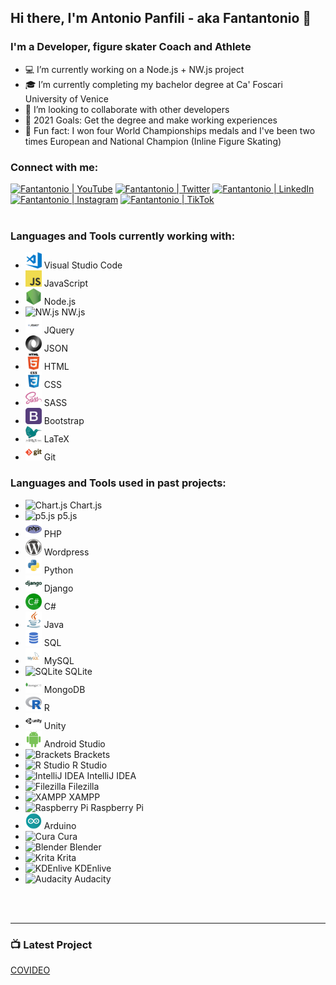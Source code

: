 ## Hi there, I'm Antonio Panfili - aka Fantantonio 👋

### I'm a Developer, figure skater Coach and Athlete

* 💻 I’m currently working on a Node.js + NW.js project
* 🎓 I’m currently completing my bachelor degree at Ca' Foscari University of Venice
* 🤝 I’m looking to collaborate with other developers
* 📆 2021 Goals: Get the degree and make working experiences
* 🏅 Fun fact: I won four World Championships medals and I've been two times European and National Champion (Inline Figure Skating)

### Connect with me:

[<img alt="Fantantonio | YouTube" width="22px" src="https://cdn.jsdelivr.net/npm/simple-icons@v3/icons/youtube.svg">](https://www.youtube.com/channel/UC1nY3r2ua2XbtWBBJk3Ki-w)
[<img alt="Fantantonio | Twitter" width="22px" src="https://cdn.jsdelivr.net/npm/simple-icons@v3/icons/twitter.svg">](https://twitter.com/AntonioPanfili)
[<img alt="Fantantonio | LinkedIn" width="22px" src="https://cdn.jsdelivr.net/npm/simple-icons@v3/icons/linkedin.svg">](https://www.linkedin.com/in/antonio-panfili/)
[<img alt="Fantantonio | Instagram" width="22px" src="https://cdn.jsdelivr.net/npm/simple-icons@v3/icons/instagram.svg">](https://www.instagram.com/antonio_panfili/)
[<img alt="Fantantonio | TikTok" width="22px" src="https://cdn.jsdelivr.net/npm/simple-icons@v3/icons/tiktok.svg">](https://www.tiktok.com/@apfantantonio)
<br>
<br>

### Languages and Tools currently working with:
* <img alt="Visual Studio Code" width="26px" src="https://raw.githubusercontent.com/github/explore/80688e429a7d4ef2fca1e82350fe8e3517d3494d/topics/visual-studio-code/visual-studio-code.png"> Visual Studio Code<br>
* <img alt="JavaScript" width="26px" src="https://raw.githubusercontent.com/github/explore/80688e429a7d4ef2fca1e82350fe8e3517d3494d/topics/javascript/javascript.png"> JavaScript<br>
* <img alt="Node.js" width="26px" src="https://raw.githubusercontent.com/github/explore/80688e429a7d4ef2fca1e82350fe8e3517d3494d/topics/nodejs/nodejs.png"> Node.js<br>
* <img alt="NW.js" width="26px" src="https://avatars2.githubusercontent.com/u/10180421?s=200&v=4"> NW.js<br>
* <img alt="JQuery" width="26px" src="https://raw.githubusercontent.com/github/explore/80688e429a7d4ef2fca1e82350fe8e3517d3494d/topics/jquery/jquery.png"> JQuery<br>
* <img alt="JSON" width="26px" src="https://raw.githubusercontent.com/github/explore/80688e429a7d4ef2fca1e82350fe8e3517d3494d/topics/json/json.png"> JSON<br>
* <img alt="HTML5" width="26px" src="https://raw.githubusercontent.com/github/explore/80688e429a7d4ef2fca1e82350fe8e3517d3494d/topics/html/html.png"> HTML<br>
* <img alt="CSS3" width="26px" src="https://raw.githubusercontent.com/github/explore/80688e429a7d4ef2fca1e82350fe8e3517d3494d/topics/css/css.png"> CSS<br>
* <img alt="Sass" width="26px" src="https://raw.githubusercontent.com/github/explore/80688e429a7d4ef2fca1e82350fe8e3517d3494d/topics/sass/sass.png"> SASS<br>
* <img alt="Sass" width="26px" src="https://raw.githubusercontent.com/github/explore/80688e429a7d4ef2fca1e82350fe8e3517d3494d/topics/bootstrap/bootstrap.png"> Bootstrap<br>
* <img alt="LaTeX" width="26px" src="https://raw.githubusercontent.com/github/explore/80688e429a7d4ef2fca1e82350fe8e3517d3494d/topics/latex/latex.png"> LaTeX<br>
* <img alt="Git" width="26px" src="https://raw.githubusercontent.com/github/explore/80688e429a7d4ef2fca1e82350fe8e3517d3494d/topics/git/git.png"> Git<br>

### Languages and Tools used in past projects:
* <img alt="Chart.js" width="26px" src="https://avatars1.githubusercontent.com/u/10342521?s=200&v=4"> Chart.js<br>
* <img alt="p5.js" width="26px" src="https://p5js.org/assets/img/p5js.svg"> p5.js<br>
* <img alt="PHP" width="26px" src="https://raw.githubusercontent.com/github/explore/ccc16358ac4530c6a69b1b80c7223cd2744dea83/topics/php/php.png"> PHP<br>
* <img alt="Wordpress" width="26px" src="https://raw.githubusercontent.com/github/explore/80688e429a7d4ef2fca1e82350fe8e3517d3494d/topics/wordpress/wordpress.png"> Wordpress<br>
* <img alt="Python" width="26px" src="https://raw.githubusercontent.com/github/explore/80688e429a7d4ef2fca1e82350fe8e3517d3494d/topics/python/python.png"> Python<br>
* <img alt="Django" width="26px" src="https://raw.githubusercontent.com/github/explore/80688e429a7d4ef2fca1e82350fe8e3517d3494d/topics/django/django.png"> Django<br>
* <img alt="C#" width="26px" src="https://raw.githubusercontent.com/github/explore/80688e429a7d4ef2fca1e82350fe8e3517d3494d/topics/csharp/csharp.png"> C#<br>
* <img alt="Java" width="26px" src="https://raw.githubusercontent.com/github/explore/80688e429a7d4ef2fca1e82350fe8e3517d3494d/topics/java/java.png"> Java<br>
* <img alt="SQL" width="26px" src="https://raw.githubusercontent.com/github/explore/80688e429a7d4ef2fca1e82350fe8e3517d3494d/topics/sql/sql.png"> SQL<br>
* <img alt="MySQL" width="26px" src="https://raw.githubusercontent.com/github/explore/80688e429a7d4ef2fca1e82350fe8e3517d3494d/topics/mysql/mysql.png"> MySQL<br>
* <img alt="SQLite" width="26px" src="https://upload.wikimedia.org/wikipedia/commons/9/97/Sqlite-square-icon.svg"> SQLite<br>
* <img alt="MongoDB" width="26px" src="https://raw.githubusercontent.com/github/explore/80688e429a7d4ef2fca1e82350fe8e3517d3494d/topics/mongodb/mongodb.png"> MongoDB<br>
* <img alt="R" width="26px" src="https://raw.githubusercontent.com/github/explore/80688e429a7d4ef2fca1e82350fe8e3517d3494d/topics/r/r.png"> R<br>
* <img alt="Unity" width="26px" src="https://raw.githubusercontent.com/github/explore/80688e429a7d4ef2fca1e82350fe8e3517d3494d/topics/unity/unity.png"> Unity<br>
* <img alt="Android Studio" width="26px" src="https://raw.githubusercontent.com/github/explore/80688e429a7d4ef2fca1e82350fe8e3517d3494d/topics/android/android.png"> Android Studio<br>
* <img alt="Brackets" width="26px" src="https://upload.wikimedia.org/wikipedia/commons/4/4c/Brackets_Icon.svg"> Brackets<br>
* <img alt="R Studio" width="26px" src="https://upload.wikimedia.org/wikipedia/commons/d/d0/RStudio_logo_flat.svg"> R Studio<br>
* <img alt="IntelliJ IDEA" width="26px" src="https://upload.wikimedia.org/wikipedia/commons/d/d5/IntelliJ_IDEA_Logo.svg"> IntelliJ IDEA<br>
* <img alt="Filezilla" width="26px" src="https://upload.wikimedia.org/wikipedia/commons/0/01/FileZilla_logo.svg"> Filezilla<br>
* <img alt="XAMPP" width="26px" src="https://upload.wikimedia.org/wikipedia/en/7/78/XAMPP_logo.svg"> XAMPP<br>
* <img alt="Raspberry Pi" width="26px" src="https://upload.wikimedia.org/wikipedia/en/c/cb/Raspberry_Pi_Logo.svg"> Raspberry Pi<br>
* <img alt="Arduino" width="26px" src="https://raw.githubusercontent.com/github/explore/80688e429a7d4ef2fca1e82350fe8e3517d3494d/topics/arduino/arduino.png"> Arduino<br>
* <img alt="Cura" width="26px" src="https://avatars2.githubusercontent.com/u/499557?s=200&v=4"> Cura<br>
* <img alt="Blender" width="26px" src="https://avatars2.githubusercontent.com/u/52924476?s=200&v=4"> Blender<br>
* <img alt="Krita" width="26px" src="https://upload.wikimedia.org/wikipedia/commons/7/73/Calligrakrita-base.svg"> Krita<br>
* <img alt="KDEnlive" width="26px" src="https://upload.wikimedia.org/wikipedia/commons/1/18/Kdenlive_new_logo.png"> KDEnlive<br>
* <img alt="Audacity" width="26px" src="https://avatars3.githubusercontent.com/u/11648186?s=200&v=4"> Audacity<br>
<br>
<br>

- - -

### 📺 Latest Project
[COVIDEO](https://www.covideo.it)

<br>
<br>
